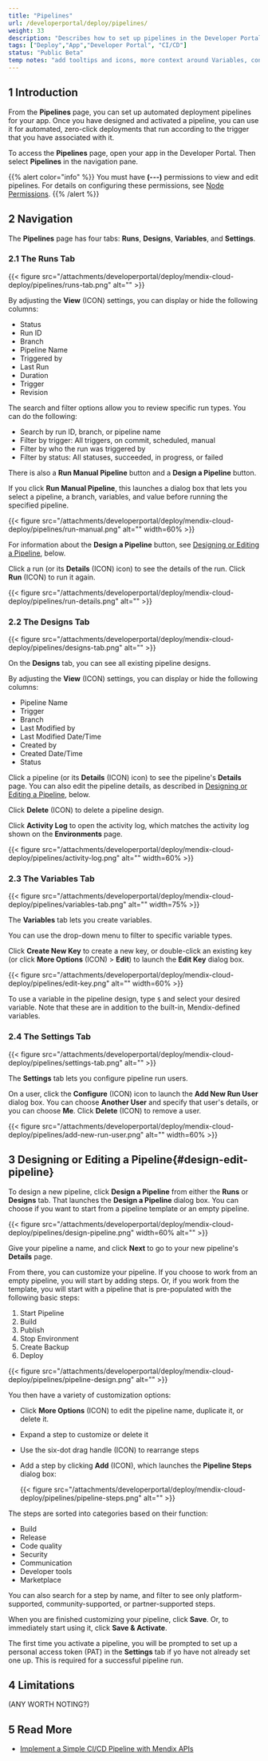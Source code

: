 ```yaml
---
title: "Pipelines"
url: /developerportal/deploy/pipelines/
weight: 33
description: "Describes how to set up pipelines in the Developer Portal"
tags: ["Deploy","App","Developer Portal", "CI/CD"]
status: "Public Beta"
temp notes: "add tooltips and icons, more context around Variables, confirm name for the pipeline's Details page"
---
```


## 1 Introduction

From the **Pipelines** page, you can set up automated deployment pipelines for your app. Once you have designed and activated a pipeline, you can use it for automated, zero-click deployments that run according to the trigger that you have associated with it.

To access the **Pipelines** page, open your app in the Developer Portal. Then select **Pipelines** in the navigation pane.

{{% alert color="info" %}}
You must have **(---)** permissions to view and edit pipelines. For details on configuring these permissions, see [Node Permissions](/developerportal/deploy/node-permissions/).
{{% /alert %}}

## 2 Navigation

The **Pipelines** page has four tabs: **Runs**, **Designs**, **Variables**, and **Settings**.

### 2.1 The Runs Tab

{{< figure src="/attachments/developerportal/deploy/mendix-cloud-deploy/pipelines/runs-tab.png" alt="" >}}

By adjusting the **View** (ICON) settings, you can display or hide the following columns:

* Status
* Run ID
* Branch
* Pipeline Name
* Triggered by
* Last Run
* Duration
* Trigger
* Revision

The search and filter options allow you to review specific run types. You can do the following:

* Search by run ID, branch, or pipeline name
* Filter by trigger: All triggers, on commit, scheduled, manual
* Filter by who the run was triggered by
* Filter by status: All statuses, succeeded, in progress, or failed

There is also a **Run Manual Pipeline** button and a **Design a Pipeline** button.

If you click **Run Manual Pipeline**, this launches a dialog box that lets you select a pipeline, a branch, variables, and value before running the specified pipeline. 

{{< figure src="/attachments/developerportal/deploy/mendix-cloud-deploy/pipelines/run-manual.png" alt="" width=60% >}}

For information about the **Design a Pipeline** button, see [Designing or Editing a Pipeline](#design-edit-pipeline), below.

Click a run (or its **Details** (ICON) icon) to see the details of the run. Click **Run** (ICON) to run it again.

{{< figure src="/attachments/developerportal/deploy/mendix-cloud-deploy/pipelines/run-details.png" alt="" >}}

### 2.2 The Designs Tab

{{< figure src="/attachments/developerportal/deploy/mendix-cloud-deploy/pipelines/designs-tab.png" alt="" >}}

On the **Designs** tab, you can see all existing pipeline designs.

By adjusting the **View** (ICON) settings, you can display or hide the following columns:

* Pipeline Name
* Trigger
* Branch
* Last Modified by
* Last Modified Date/Time
* Created by
* Created Date/Time
* Status

Click a pipeline (or its **Details** (ICON) icon) to see the pipeline's **Details** page. You can also edit the pipeline details, as described in [Designing or Editing a Pipeline](#design-edit-pipeline), below.

Click **Delete** (ICON) to delete a pipeline design.

Click **Activity Log** to open the activity log, which matches the activity log shown on the **Environments** page.

{{< figure src="/attachments/developerportal/deploy/mendix-cloud-deploy/pipelines/activity-log.png" alt="" width=60% >}}

### 2.3 The Variables Tab

{{< figure src="/attachments/developerportal/deploy/mendix-cloud-deploy/pipelines/variables-tab.png" alt="" width=75% >}}

The **Variables** tab lets you create variables.

You can use the drop-down menu to filter to specific variable types.

Click **Create New Key** to create a new key, or double-click an existing key (or click **More Options** (ICON) > **Edit**) to launch the **Edit Key** dialog box.

{{< figure src="/attachments/developerportal/deploy/mendix-cloud-deploy/pipelines/edit-key.png" alt="" width=60% >}}

To use a variable in the pipeline design, type `$` and select your desired variable. Note that these are in addition to the built-in, Mendix-defined variables.

### 2.4 The Settings Tab

{{< figure src="/attachments/developerportal/deploy/mendix-cloud-deploy/pipelines/settings-tab.png" alt="" >}}

The **Settings** tab lets you configure pipeline run users.

On a user, click the **Configure** (ICON) icon to launch the **Add New Run User** dialog box. You can choose **Another User** and specify that user's details, or you can choose **Me**. Click **Delete** (ICON) to remove a user.

{{< figure src="/attachments/developerportal/deploy/mendix-cloud-deploy/pipelines/add-new-run-user.png" alt="" width=60% >}}

## 3 Designing or Editing a Pipeline{#design-edit-pipeline}

To design a new pipeline, click **Design a Pipeline** from either the **Runs** or **Designs** tab. That launches the **Design a Pipeline** dialog box. You can choose if you want to start from a pipeline template or an empty pipeline.

{{< figure src="/attachments/developerportal/deploy/mendix-cloud-deploy/pipelines/design-pipeline.png" width=60% alt="" >}}

Give your pipeline a name, and click **Next** to go to your new pipeline's **Details** page.

From there, you can customize your pipeline. If you choose to work from an empty pipeline, you will start by adding steps. Or, if you work from the template, you will start with a pipeline that is pre-populated with the following basic steps:

1. Start Pipeline
1. Build
1. Publish
1. Stop Environment
1. Create Backup
1. Deploy

{{< figure src="/attachments/developerportal/deploy/mendix-cloud-deploy/pipelines/pipeline-design.png" alt="" >}}

You then have a variety of customization options:

* Click **More Options** (ICON) to edit the pipeline name, duplicate it, or delete it.
* Expand a step to customize or delete it
* Use the six-dot drag handle (ICON) to rearrange steps
* Add a step by clicking **Add** (ICON), which launches the **Pipeline Steps** dialog box:

    {{< figure src="/attachments/developerportal/deploy/mendix-cloud-deploy/pipelines/pipeline-steps.png" alt="" >}}

The steps are sorted into categories based on their function:

* Build
* Release
* Code quality
* Security
* Communication
* Developer tools
* Marketplace

You can also search for a step by name, and filter to see only platform-supported, community-supported, or partner-supported steps.

When you are finished customizing your pipeline, click **Save**. Or, to immediately start using it, click **Save & Activate**.

The first time you activate a pipeline, you will be prompted to set up a personal access token (PAT) in the **Settings** tab if yo have not already set one up. This is required for a successful pipeline run.

## 4 Limitations

(ANY WORTH NOTING?)

## 5 Read More

* [Implement a Simple CI/CD Pipeline with Mendix APIs](/howto/integration/implement-cicd-pipeline/)
